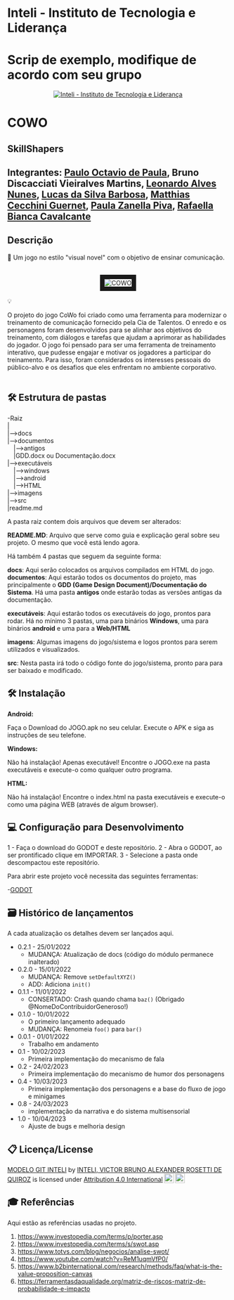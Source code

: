 # Inteli - Instituto de Tecnologia e Liderança 
# Scrip de exemplo, modifique de acordo com seu grupo #


<p align="center">
<a href= "https://www.inteli.edu.br/"><img src="https://www.inteli.edu.br/wp-content/uploads/2021/08/20172028/marca_1-2.png" alt="Inteli - Instituto de Tecnologia e Liderança" border="0"></a>
</p>

# COWO

## SkillShapers

## Integrantes: <a href="https://www.linkedin.com/in/paulooctaviodepaula/">Paulo Octavio de Paula</a>, <a>Bruno Discacciati Vieiralves Martins</a>, <a href="https://www.linkedin.com/in/leonardoalvesnunes/">	Leonardo Alves Nunes</a>, <a href="https://www.linkedin.com/in/lucasdasilvabarbosa/">	Lucas da Silva Barbosa</a>, <a href="https://github.com/MatthiasCecchiniGuernet">	Matthias Cecchini Guernet</a>, <a href="https://github.com/Paula-zp">		Paula Zanella Piva</a>, <a href="https://www.linkedin.com/in/rafaella-bianca-cavalcante/">		Rafaella Bianca Cavalcante</a>

## Descrição

📜 Um jogo no estilo "visual novel" com o objetivo de ensinar comunicação.
<br><br>
<p align="center">
<img src="./imagens/Cowo.png" alt="COWO" border="10">
</p>


💡<p>

</p> O projeto do jogo CoWo foi criado como uma ferramenta para modernizar o treinamento de comunicação fornecido pela Cia de Talentos. O enredo e os personagens foram desenvolvidos para se alinhar aos objetivos do treinamento, com diálogos e tarefas que ajudam a aprimorar as habilidades do jogador. 
O jogo foi pensado para ser uma ferramenta de treinamento interativo, que pudesse engajar e motivar os jogadores a participar do treinamento. Para isso, foram considerados os interesses pessoais do público-alvo e os desafios que eles enfrentam no ambiente corporativo.
<br><br>

## 🛠 Estrutura de pastas

-Raiz<br>
|<br>
|-->docs<br>
|-->documentos<br>
  &emsp;|-->antigos<br>
  &emsp;|GDD.docx ou Documentação.docx<br>
|-->executáveis<br>
  &emsp;|-->windows<br>
  &emsp;|-->android<br>
  &emsp;|-->HTML<br>
|-->imagens<br>
|-->src<br>
|readme.md<br>

A pasta raiz contem dois arquivos que devem ser alterados:

<b>README.MD</b>: Arquivo que serve como guia e explicação geral sobre seu projeto. O mesmo que você está lendo agora.

Há também 4 pastas que seguem da seguinte forma:

<b>docs</b>: Aqui serão colocados os arquivos compilados em HTML do jogo.
<b>documentos</b>: Aqui estarão todos os documentos do projeto, mas principalmente o <b>GDD (Game Design Document)/Documentação do Sistema</b>. Há uma pasta <b>antigos</b> onde estarão todas as versões antigas da documentação.

<b>executáveis</b>: Aqui estarão todos os executáveis do jogo, prontos para rodar. Há no mínimo 3 pastas, uma para binários <b>Windows</b>, uma para binários <b>android</b> e uma para a <b>Web/HTML</b>

<b>imagens</b>: Algumas imagens do jogo/sistema e logos prontos para serem utilizados e visualizados.

<b>src</b>: Nesta pasta irá todo o código fonte do jogo/sistema, pronto para para ser baixado e modificado.

## 🛠 Instalação

<b>Android:</b>

Faça o Download do JOGO.apk no seu celular.
Execute o APK e siga as instruções de seu telefone.

<b>Windows:</b>

Não há instalação! Apenas executável!
Encontre o JOGO.exe na pasta executáveis e execute-o como qualquer outro programa.

<b>HTML:</b>

Não há instalação!
Encontre o index.html na pasta executáveis e execute-o como uma página WEB (através de algum browser).

## 💻 Configuração para Desenvolvimento

1 - Faça o download do GODOT e deste repositório.
2 - Abra o GODOT, ao ser prontificado clique em IMPORTAR.
3 - Selecione a pasta onde descompactou este repositório.

Para abrir este projeto você necessita das seguintes ferramentas:

-<a href="https://godotengine.org/download">GODOT</a>

## 🗃 Histórico de lançamentos

A cada atualização os detalhes devem ser lançados aqui.

* 0.2.1 - 25/01/2022
    * MUDANÇA: Atualização de docs (código do módulo permanece inalterado)
* 0.2.0 - 15/01/2022
    * MUDANÇA: Remove `setDefaultXYZ()`
    * ADD: Adiciona `init()`
* 0.1.1 - 11/01/2022
    * CONSERTADO: Crash quando chama `baz()` (Obrigado @NomeDoContribuidorGeneroso!)
* 0.1.0 - 10/01/2022
    * O primeiro lançamento adequado
    * MUDANÇA: Renomeia `foo()` para `bar()`
* 0.0.1 - 01/01/2022
    * Trabalho em andamento
* 0.1 - 10/02/2023
    * Primeira implementação do mecanismo de fala
* 0.2 - 24/02/2023
    * Primeira implementação do mecanismo de humor dos personagens
* 0.4 - 10/03/2023
    * Primeira implementação dos personagens e a base do fluxo de jogo e minigames
* 0.8 - 24/03/2023
    * implementação da narrativa e do sistema multisensorial
* 1.0 - 10/04/2023
    * Ajuste de bugs e melhoria design

## 📋 Licença/License

<p xmlns:cc="http://creativecommons.org/ns#" xmlns:dct="http://purl.org/dc/terms/"><a property="dct:title" rel="cc:attributionURL" href="https://github.com/Spidus/Teste_Final_1">MODELO GIT INTELI</a> by <a rel="cc:attributionURL dct:creator" property="cc:attributionName" href="https://www.yggbrasil.com.br/vr">INTELI, VICTOR BRUNO ALEXANDER ROSETTI DE QUIROZ</a> is licensed under <a href="http://creativecommons.org/licenses/by/4.0/?ref=chooser-v1" target="_blank" rel="license noopener noreferrer" style="display:inline-block;">Attribution 4.0 International<img style="height:22px!important;margin-left:3px;vertical-align:text-bottom;" src="https://mirrors.creativecommons.org/presskit/icons/cc.svg?ref=chooser-v1"><img style="height:22px!important;margin-left:3px;vertical-align:text-bottom;" src="https://mirrors.creativecommons.org/presskit/icons/by.svg?ref=chooser-v1"></a></p>

## 🎓 Referências

Aqui estão as referências usadas no projeto.

1. <https://www.investopedia.com/terms/p/porter.asp>
2. <https://www.investopedia.com/terms/s/swot.asp>
3. <https://www.totvs.com/blog/negocios/analise-swot/>
4. <https://www.youtube.com/watch?v=ReM1uqmVfP0/>
5. <https://www.b2binternational.com/research/methods/faq/what-is-the-value-proposition-canvas>
6. <https://ferramentasdaqualidade.org/matriz-de-riscos-matriz-de-probabilidade-e-impacto>
